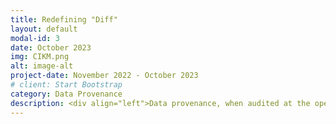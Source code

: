 ```yaml
---
title: Redefining "Diff"
layout: default
modal-id: 3
date: October 2023
img: CIKM.png
alt: image-alt
project-date: November 2022 - October 2023 
# client: Start Bootstrap
category: Data Provenance
description: <div align="left">Data provenance, when audited at the operating system level, generates a large volume of low-level events. Current provenance systems infer causal flow from these event traces, but do not infer application structure, such as loops and branches. The absence of these inferred structures decreases accuracy when comparing two event traces, leading to low-quality answers from a provenance system. In this paper, we infer nested natural and unnatural loop structures over a collection of provenance event traces. We describe an `unrolling method' that uses the inferred nested loop structure to systematically mark loop iterations. Our loop-based unrolling improves the accuracy of trace comparison by 20-70% over trace comparisons that do not rely on inferred structures.</div><br>published in CIKM 2023<br><a href="https://dl.acm.org/doi/10.1145/3583780.3615171">link to publication</a>
---
```

